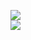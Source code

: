 [![](https://img.shields.io/badge/Made%20With-Github%20Spray-lightgrey.svg?style=for-the-badge&logo=github)](https://github.com/Annihil/github-spray#6300)  
[![](https://i.imgur.com/2DrTn0Z.gif)](https://github.com/Annihil/github-spray)